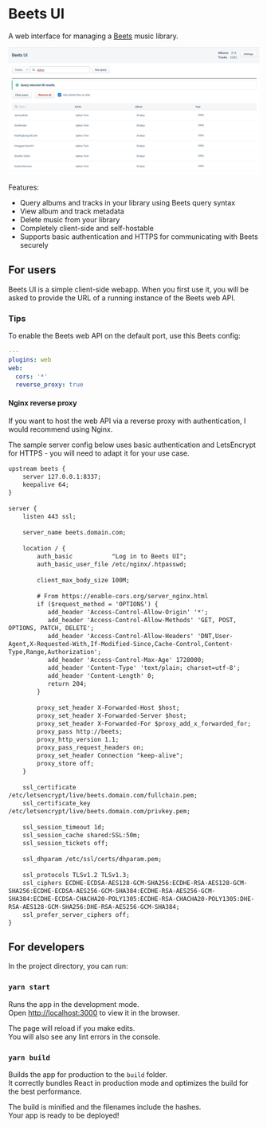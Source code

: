 # Beets UI

A web interface for managing a [Beets](https://beets.io/) music library.

![Screenshot](./Screenshot.png)

Features:
* Query albums and tracks in your library using Beets query syntax
* View album and track metadata
* Delete music from your library
* Completely client-side and self-hostable
* Supports basic authentication and HTTPS for communicating with Beets securely

## For users

Beets UI is a simple client-side webapp. When you first use it, you will be asked to provide the URL of a running instance of the Beets web API.

### Tips

To enable the Beets web API on the default port, use this Beets config:

```yaml
---
plugins: web
web:
  cors: '*'
  reverse_proxy: true
```

#### Nginx reverse proxy

If you want to host the web API via a reverse proxy with authentication, I would recommend using Nginx.

The sample server config below uses basic authentication and LetsEncrypt for HTTPS - you will need to adapt it for your
use case.

```
upstream beets {
    server 127.0.0.1:8337;
    keepalive 64;
}

server {
    listen 443 ssl;

    server_name beets.domain.com;

    location / {
        auth_basic           "Log in to Beets UI";
        auth_basic_user_file /etc/nginx/.htpasswd;

        client_max_body_size 100M;

        # From https://enable-cors.org/server_nginx.html
        if ($request_method = 'OPTIONS') {
           add_header 'Access-Control-Allow-Origin' '*';
           add_header 'Access-Control-Allow-Methods' 'GET, POST, OPTIONS, PATCH, DELETE';
           add_header 'Access-Control-Allow-Headers' 'DNT,User-Agent,X-Requested-With,If-Modified-Since,Cache-Control,Content-Type,Range,Authorization';
           add_header 'Access-Control-Max-Age' 1728000;
           add_header 'Content-Type' 'text/plain; charset=utf-8';
           add_header 'Content-Length' 0;
           return 204;
        }

        proxy_set_header X-Forwarded-Host $host;
        proxy_set_header X-Forwarded-Server $host;
        proxy_set_header X-Forwarded-For $proxy_add_x_forwarded_for;
        proxy_pass http://beets;
        proxy_http_version 1.1;
        proxy_pass_request_headers on;
        proxy_set_header Connection "keep-alive";
        proxy_store off;
    }

    ssl_certificate /etc/letsencrypt/live/beets.domain.com/fullchain.pem;
    ssl_certificate_key /etc/letsencrypt/live/beets.domain.com/privkey.pem;

    ssl_session_timeout 1d;
    ssl_session_cache shared:SSL:50m;
    ssl_session_tickets off;

    ssl_dhparam /etc/ssl/certs/dhparam.pem;

    ssl_protocols TLSv1.2 TLSv1.3;
    ssl_ciphers ECDHE-ECDSA-AES128-GCM-SHA256:ECDHE-RSA-AES128-GCM-SHA256:ECDHE-ECDSA-AES256-GCM-SHA384:ECDHE-RSA-AES256-GCM-SHA384:ECDHE-ECDSA-CHACHA20-POLY1305:ECDHE-RSA-CHACHA20-POLY1305:DHE-RSA-AES128-GCM-SHA256:DHE-RSA-AES256-GCM-SHA384;
    ssl_prefer_server_ciphers off;
}
```
## For developers

In the project directory, you can run:

### `yarn start`

Runs the app in the development mode.<br />
Open [http://localhost:3000](http://localhost:3000) to view it in the browser.

The page will reload if you make edits.<br />
You will also see any lint errors in the console.

### `yarn build`

Builds the app for production to the `build` folder.<br />
It correctly bundles React in production mode and optimizes the build for the best performance.

The build is minified and the filenames include the hashes.<br />
Your app is ready to be deployed!
